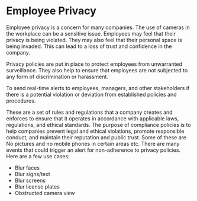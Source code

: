 # **Employee Privacy** 

Employee privacy is a concern for many companies. The use of cameras in the workplace can be a sensitive issue. Employees may feel that their privacy is being violated. They may also feel that their personal space is being invaded. This can lead to a loss of trust and confidence in the company.

Privacy policies are put in place to protect employees from unwarranted surveillance. They also help to ensure that employees are not subjected to any form of discrimination or harassment.

To send real-time alerts to employees, managers, and other stakeholders if there is a potential violation or deviation from established policies and procedures.

These are a set of rules and regulations that a company creates and enforces to ensure that it operates in accordance with applicable laws, regulations, and ethical standards. The purpose of compliance policies is to help companies prevent legal and ethical violations, promote responsible conduct, and maintain their reputation and public trust. Some of these are  No pictures and no mobile phones in certain areas etc.
There are many events that could trigger an alert for non-adherence to privacy policies. Here are a few use cases:

- Blur faces
- Blur signs/text
- Blur screens
- Blur license plates
- Obstructed camera view